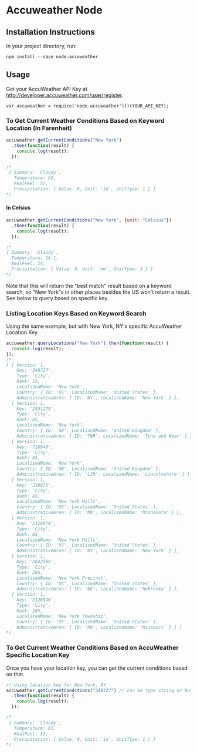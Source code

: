 # Accuweather Node

## Installation Instructions

In your project directory, run:

```npm install --save node-accuweather```

## Usage

Get your AccuWeather API Key at http://developer.accuweather.com/user/register.

```var accuweather = require('node-accuweather')()(YOUR_API_KEY);```

### To Get Current Weather Conditions Based on Keyword Location (In Farenheit)

```javascript
accuweather.getCurrentConditions("New York")
  .then(function(result) {
    console.log(result);
  });

/*
 { Summary: 'Cloudy',
   Temperature: 61,
   RealFeel: 57,
   Precipitation: { Value: 0, Unit: 'in', UnitType: 1 } }
*/
```

#### In Celsius

```javascript
accuweather.getCurrentConditions("New York", {unit: "Celsius"})
  .then(function(result) {
    console.log(result);
  });

/*
{ Summary: 'Cloudy',
  Temperature: 16.1,
  RealFeel: 14,
  Precipitation: { Value: 0, Unit: 'mm', UnitType: 3 } }
*/
```

Note that this will return the "best match" result based on a keyword search, so "New York"s in other places besides the US won't return a result. See below to query based on specific key.

### Listing Location Keys Based on Keyword Search

Using the same example, but with New York, NY's specific AccuWeather Location Key.

```javascript
accuweather.queryLocations("New York").then(function(result) {
  console.log(result);  
});
/*
[ { Version: 1,
    Key: '349727',
    Type: 'City',
    Rank: 15,
    LocalizedName: 'New York',
    Country: { ID: 'US', LocalizedName: 'United States' },
    AdministrativeArea: { ID: 'NY', LocalizedName: 'New York' } },
  { Version: 1,
    Key: '2531279',
    Type: 'City',
    Rank: 85,
    LocalizedName: 'New York',
    Country: { ID: 'GB', LocalizedName: 'United Kingdom' },
    AdministrativeArea: { ID: 'TWR', LocalizedName: 'Tyne and Wear' } },
  { Version: 1,
    Key: '710949',
    Type: 'City',
    Rank: 85,
    LocalizedName: 'New York',
    Country: { ID: 'GB', LocalizedName: 'United Kingdom' },
    AdministrativeArea: { ID: 'LIN', LocalizedName: 'Lincolnshire' } },
  { Version: 1,
    Key: '338870',
    Type: 'City',
    Rank: 85,
    LocalizedName: 'New York Mills',
    Country: { ID: 'US', LocalizedName: 'United States' },
    AdministrativeArea: { ID: 'MN', LocalizedName: 'Minnesota' } },
  { Version: 1,
    Key: '2128074',
    Type: 'City',
    Rank: 85,
    LocalizedName: 'New York Mills',
    Country: { ID: 'US', LocalizedName: 'United States' },
    AdministrativeArea: { ID: 'NY', LocalizedName: 'New York' } },
  { Version: 1,
    Key: '2642589',
    Type: 'City',
    Rank: 285,
    LocalizedName: 'New York Precinct',
    Country: { ID: 'US', LocalizedName: 'United States' },
    AdministrativeArea: { ID: 'NE', LocalizedName: 'Nebraska' } },
  { Version: 1,
    Key: '2126946',
    Type: 'City',
    Rank: 285,
    LocalizedName: 'New York Township',
    Country: { ID: 'US', LocalizedName: 'United States' },
    AdministrativeArea: { ID: 'MO', LocalizedName: 'Missouri' } } ]
*/
```

### To Get Current Weather Conditions Based on AccuWeather Specific Location Key

Once you have your location key, you can get the current conditions based on that.
```javascript
// Using location key for New York, NY
accuweather.getCurrentConditions("349727") // can be type string or Number
  .then(function(result) {
    console.log(result);
  });

/*
 { Summary: 'Cloudy',
   Temperature: 61,
   RealFeel: 57,
   Precipitation: { Value: 0, Unit: 'in', UnitType: 1 } }
*/
```


